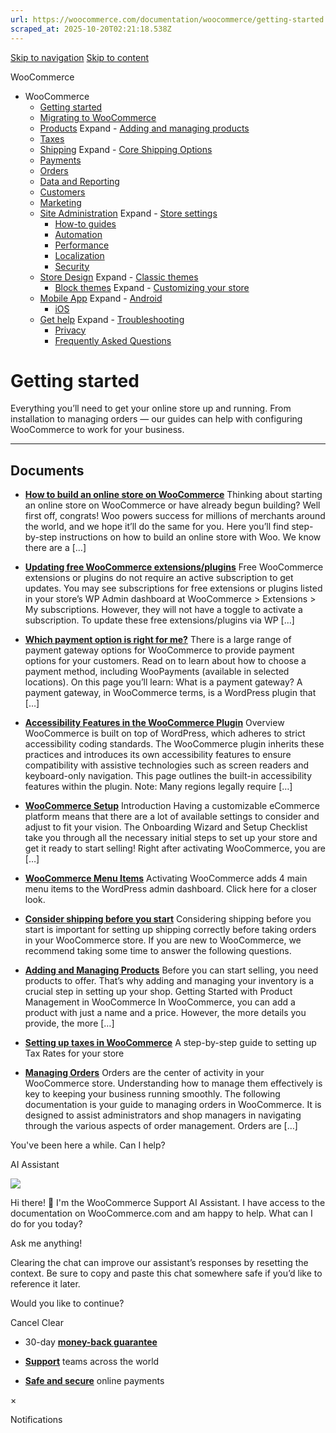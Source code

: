 ```yaml
---
url: https://woocommerce.com/documentation/woocommerce/getting-started
scraped_at: 2025-10-20T02:21:18.538Z
---
```


[Skip to navigation](https://woocommerce.com/documentation/woocommerce/getting-started/#main-navigation) [Skip to content](https://woocommerce.com/documentation/woocommerce/getting-started/#page)

WooCommerce

- WooCommerce
  - [Getting started](https://woocommerce.com/documentation/woocommerce/getting-started/ "Everything you’ll need to get your online store up and running. From installation to managing orders — our guides can help with configuring WooCommerce to work for your business.")
  - [Migrating to WooCommerce](https://woocommerce.com/documentation/woocommerce/migrating-to-woocommerce/ "Ready to switch platforms? Our migration guides help you confidently move your store to WooCommerce. Whether you're just exploring or already planning the transition, you'll find step-by-step resources to get set up, transfer your data, and unlock the flexibility and control that come with owning your store.")
  - [Products](https://woocommerce.com/documentation/woocommerce/core-products/ "Products") Expand    - [Adding and managing products](https://woocommerce.com/document/managing-products/ "Adding and managing products")
  - [Taxes](https://woocommerce.com/documentation/woocommerce/taxes/ "Taxes")
  - [Shipping](https://woocommerce.com/documentation/woocommerce/shipping/ "Shipping") Expand    - [Core Shipping Options](https://woocommerce.com/documentation/woocommerce/shipping/core-shipping-options/ "Core Shipping Options")
  - [Payments](https://woocommerce.com/documentation/woocommerce/payments/ "Payments")
  - [Orders](https://woocommerce.com/documentation/woocommerce/orders/ "Orders")
  - [Data and Reporting](https://woocommerce.com/documentation/woocommerce/data-reporting/ "Data and Reporting")
  - [Customers](https://woocommerce.com/documentation/woocommerce/customers/ "Customers")
  - [Marketing](https://woocommerce.com/documentation/woocommerce/marketing/ "Marketing")
  - [Site Administration](https://woocommerce.com/documentation/woocommerce/site-admin/ "Site Administration") Expand    - [Store settings](https://woocommerce.com/documentation/woocommerce/site-admin/store-settings/ "Store settings")
    - [How-to guides](https://woocommerce.com/documentation/woocommerce/site-admin/how-to/ "Helpful guides for your WooCommerce store.")
    - [Automation](https://woocommerce.com/documentation/woocommerce/site-admin/automation/ "Automation")
    - [Performance](https://woocommerce.com/documentation/woocommerce/site-admin/performance/ "Performance")
    - [Localization](https://woocommerce.com/documentation/woocommerce/site-admin/localization/ "Localization")
    - [Security](https://woocommerce.com/documentation/woocommerce/site-admin/security/ "Security")
  - [Store Design](https://woocommerce.com/documentation/woocommerce/store-design/ "Store Design") Expand    - [Classic themes](https://woocommerce.com/documentation/woocommerce/store-design/classic-themes/ "Classic themes")
    - [Block themes](https://woocommerce.com/documentation/woocommerce/store-design/block-themes-store-editing/ "Store Editing is a new paradigm for managing your store's design. Use this content to learn how the editor (and this system) works.") Expand      - [Customizing your store](https://woocommerce.com/documentation/woocommerce/store-design/block-themes-store-editing/customize-your-store/ "Check these guides for explanations on how to customize the different sections of your WooCommerce store. Note that many of these details only apply when your site is using a block theme.")
  - [Mobile App](https://woocommerce.com/documentation/woocommerce/mobile/ "Mobile App") Expand    - [Android](https://woocommerce.com/documentation/woocommerce/mobile/mobile-android/ "Android")
    - [iOS](https://woocommerce.com/documentation/woocommerce/mobile/mobile-ios/ "iOS")
  - [Get help](https://woocommerce.com/documentation/woocommerce/get-help/ "Get help with WooCommerce and WordPress by checking out our collection of guides, FAQs, and documentation.  Start here: our troubleshooting guide addresses some of the most common issues. You can also get help from your fellow merchants in the WooCommerce support forums.") Expand    - [Troubleshooting](https://woocommerce.com/documentation/woocommerce/get-help/troubleshooting-get-help/ "Not sure where to start? Check out our Troubleshooting Guide to read about common issues and their solutions.")
    - [Privacy](https://woocommerce.com/documentation/woocommerce/get-help/privacy/ "Information about what customer data may be collected and shared when a store uses extensions sold on WooCommerce.com. For information about your privacy when making purchases on WooCommerce.com, visit automattic.com/privacy.")
    - [Frequently Asked Questions](https://woocommerce.com/documentation/woocommerce/get-help/frequently-asked-questions/ "Frequently Asked Questions")

# Getting started

Everything you’ll need to get your online store up and running. From installation to managing orders — our guides can help with configuring WooCommerce to work for your business.

* * *

## Documents

- [**How to build an online store on WooCommerce**](https://woocommerce.com/document/build-online-store/)
Thinking about starting an online store on WooCommerce or have already begun building? Well first off, congrats! Woo powers success for millions of merchants around the world, and we hope it’ll do the same for you. Here you’ll find step-by-step instructions on how to build an online store with Woo. We know there are a \[…\]

- [**Updating free WooCommerce extensions/plugins**](https://woocommerce.com/document/updating-free-woocommerce-plugins/)
Free WooCommerce extensions or plugins do not require an active subscription to get updates. You may see subscriptions for free extensions or plugins listed in your store’s WP Admin dashboard at WooCommerce > Extensions > My subscriptions. However, they will not have a toggle to activate a subscription. To update these free extensions/plugins via WP \[…\]

- [**Which payment option is right for me?**](https://woocommerce.com/document/premium-payment-gateway-extensions/)
There is a large range of payment gateway options for WooCommerce to provide payment options for your customers. Read on to learn about how to choose a payment method, including WooPayments (available in selected locations). On this page you’ll learn: What is a payment gateway? A payment gateway, in WooCommerce terms, is a WordPress plugin that \[…\]

- [**Accessibility Features in the WooCommerce Plugin**](https://woocommerce.com/document/accessibility-features-in-woocommerce/)
Overview WooCommerce is built on top of WordPress, which adheres to strict accessibility coding standards. The WooCommerce plugin inherits these practices and introduces its own accessibility features to ensure compatibility with assistive technologies such as screen readers and keyboard-only navigation. This page outlines the built-in accessibility features within the plugin. Note: Many regions legally require \[…\]

- [**WooCommerce Setup**](https://woocommerce.com/document/woocommerce-setup-wizard/)
Introduction Having a customizable eCommerce platform means that there are a lot of available settings to consider and adjust to fit your vision. The Onboarding Wizard and Setup Checklist take you through all the necessary initial steps to set up your store and get it ready to start selling! Right after activating WooCommerce, you are \[…\]

- [**WooCommerce Menu Items**](https://woocommerce.com/document/woocommerce-menu-items/)
Activating WooCommerce adds 4 main menu items to the WordPress admin dashboard. Click here for a closer look.

- [**Consider shipping before you start**](https://woocommerce.com/document/before-you-start/)
Considering shipping before you start is important for setting up shipping correctly before taking orders in your WooCommerce store. If you are new to WooCommerce, we recommend taking some time to answer the following questions.

- [**Adding and Managing Products**](https://woocommerce.com/document/managing-products/)
Before you can start selling, you need products to offer. That’s why adding and managing your inventory is a crucial step in setting up your shop. Getting Started with Product Management in WooCommerce In WooCommerce, you can add a product with just a name and a price. However, the more details you provide, the more \[…\]

- [**Setting up taxes in WooCommerce**](https://woocommerce.com/document/setting-up-taxes-in-woocommerce/)
A step-by-step guide to setting up Tax Rates for your store

- [**Managing Orders**](https://woocommerce.com/document/managing-orders/)
Orders are the center of activity in your WooCommerce store. Understanding how to manage them effectively is key to keeping your business running smoothly. The following documentation is your guide to managing orders in WooCommerce. It is designed to assist administrators and shop managers in navigating through the various aspects of order management. Orders are \[…\]


You've been here a while. Can I help?

AI Assistant

![](https://woocommerce.com/wp-content/themes/woo/images/svg/support-chat-bot-avatar.svg)

Hi there! 👋 I'm the WooCommerce Support AI Assistant. I have access to the documentation on WooCommerce.com and am happy to help. What can I do for you today?

Ask me anything!

Clearing the chat can improve our assistant’s responses by resetting the context. Be sure to copy and paste this chat somewhere safe if you’d like to reference it later.

Would you like to continue?

Cancel
Clear

- 30-day **[money-back guarantee](https://woocommerce.com/refund-policy/)**

- **[Support](https://woocommerce.com/docs/)**
teams across the world

- **[Safe and secure](https://woocommerce.com/products/woopayments/)**
online payments

×

Notifications
